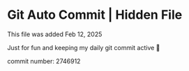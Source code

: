 # Git Auto Commit | Hidden File

This file was added Feb 12, 2025

Just for fun and keeping my daily git commit active 🤪

commit number: 2746912
